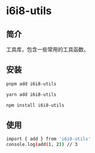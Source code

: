 # i6i8-utils

## 简介
工具库，包含一些常用的工具函数。

## 安装
```bash
pnpm add i6i8-utils

yarn add i6i8-utils

npm install i6i8-utils
```

## 使用
```bash
import { add } from 'i6i8-utils'
console.log(add(1, 2)) // 3
```